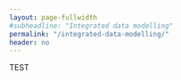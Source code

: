 ```yaml
---
layout: page-fullwidth
#subheadline: "Integrated data modelling"
permalink: "/integrated-data-modelling/"
header: no
---
```


TEST